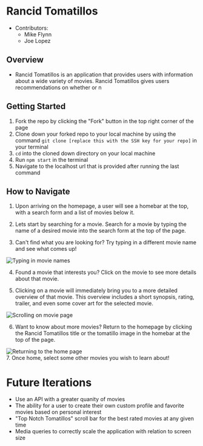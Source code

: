 # Rancid Tomatillos

- Contributors: 
  - Mike Flynn
  - Joe Lopez

## Overview

- Rancid Tomatillos is an application that provides users with information about a wide variety of movies.  Rancid Tomatillos gives users recommendations on whether or n

## Getting Started 

1. Fork the repo by clicking the "Fork" button in the top right corner of the page
2. Clone down your forked repo to your local machine by using the command `git clone [replace this with the SSH key for your repo]` in your terminal
3. `cd` into the cloned down directory on your local machine 
4. Run `npm start` in the terminal 
5. Navigate to the localhost url that is provided after running the last command

## How to Navigate

1. Upon arriving on the homepage, a user will see a homebar at the top, with a search form and a list of movies below it.  
    
2. Lets start by searching for a movie.  Search for a movie by typing the name of a desired movie into the search form at the top of the page. 

3. Can't find what you are looking for?  Try typing in a different movie name and see what comes up!

![Typing in movie names](./assets/homepage-navigation.gif)<br />

4. Found a movie that interests you?  Click on the movie to see more details about that movie.   

5. Clicking on a movie will immediately bring you to a more detailed overview of that movie.  This overview includes a short synopsis, rating, trailer, and even some cover art for the selected movie.  

![Scrolling on movie page](./assets/movie-page-navigation.gif)<br />

6. Want to know about more movies?  Return to the homepage by clicking the Rancid Tomatillos title or the tomatillo image in the homebar at the top of the page. 

![Returning to the home page](./assets/return-home.gif)<br />
7. Once home, select some other movies you wish to learn about!

# Future Iterations

- Use an API with a greater quanity of movies 
- The ability for a user to create their own custom profile and favorite movies based on personal interest
- "Top Notch Tomatillos" scroll bar for the best rated movies at any given time
- Media queries to correctly scale the application with relation to screen size